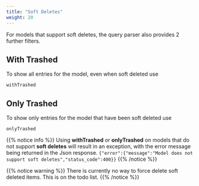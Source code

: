 ```yaml
---
title: "Soft Deletes"
weight: 20
---
```


For models that support soft deletes, the query parser also provides 2 further filters.


## With Trashed

To show all entries for the model, even when soft deleted use

    withTrashed

## Only Trashed

To show only entries for the model that have been soft deleted use

    onlyTrashed

{{% notice info %}}
Using **withTrashed** or **onlyTrashed** on models that do not support **soft deletes** will result in an exception, with the error message being returned in the Json response.
``{"error":{"message":"Model does not support soft deletes","status_code":400}}``
{{% /notice %}}


{{% notice warning %}}
There is currently no way to force delete soft deleted items. This is on the todo list.
{{% /notice %}}
